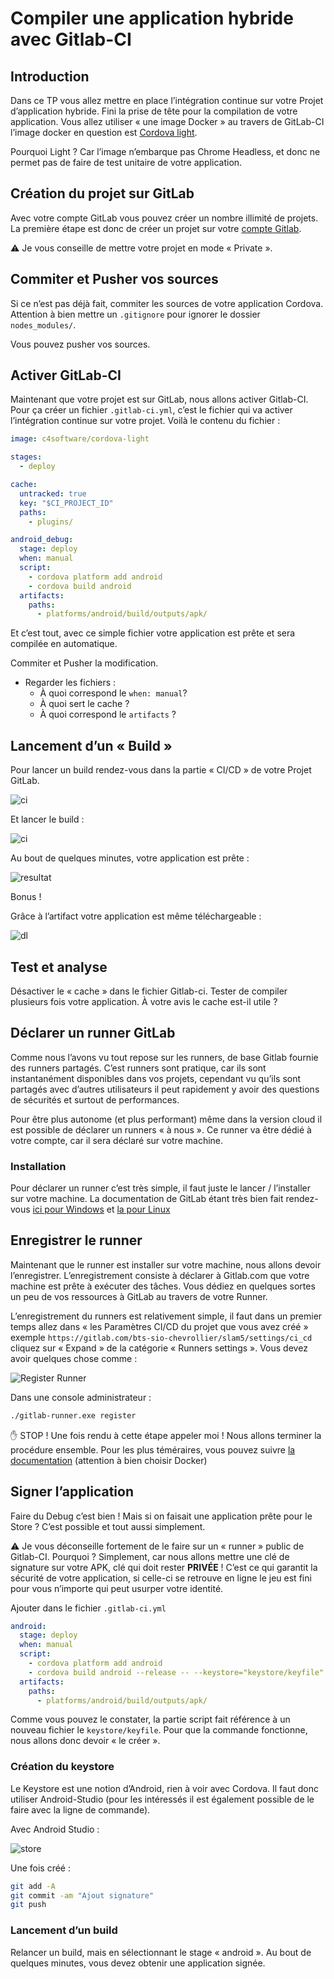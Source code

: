 # Compiler une application hybride avec Gitlab-CI

## Introduction

Dans ce TP vous allez mettre en place l’intégration continue sur votre Projet d’application hybride. Fini la prise de tête pour la compilation de votre application. Vous allez utiliser « une image Docker » au travers de GitLab-CI l’image docker en question est [Cordova light](https://hub.docker.com/r/c4software/cordova-light/).

Pourquoi Light ? Car l’image n’embarque pas Chrome Headless, et donc ne permet pas de faire de test unitaire de votre application.

## Création du projet sur GitLab

Avec votre compte GitLab vous pouvez créer un nombre illimité de projets. La première étape est donc de créer un projet sur votre  [compte Gitlab](https://gitlab.com/projects/new).

⚠️ Je vous conseille de mettre votre projet en mode « Private ».

## Commiter et Pusher vos sources

Si ce n’est pas déjà fait, commiter les sources de votre application Cordova. Attention à bien mettre un ```.gitignore``` pour ignorer le dossier ```nodes_modules/```.

Vous pouvez pusher vos sources.

## Activer GitLab-CI

Maintenant que votre projet est sur GitLab, nous allons activer Gitlab-CI. Pour ça créer un fichier ```.gitlab-ci.yml```, c’est le fichier qui va activer l’intégration continue sur votre projet. Voilà le contenu du fichier :

```yml
image: c4software/cordova-light

stages:
  - deploy

cache:
  untracked: true
  key: "$CI_PROJECT_ID"
  paths:
    - plugins/

android_debug:
  stage: deploy
  when: manual
  script:
    - cordova platform add android
    - cordova build android
  artifacts:
    paths:
      - platforms/android/build/outputs/apk/
```

Et c’est tout, avec ce simple fichier votre application est prête et sera compilée en automatique.

Commiter et Pusher la modification.

- Regarder les fichiers :
  - À quoi correspond le ```when: manual```?
  - À quoi sert le cache ?
  - À quoi correspond le ```artifacts``` ?

## Lancement d’un « Build »

Pour lancer un build rendez-vous dans la partie « CI/CD » de votre Projet GitLab.

![ci](./ressources/hybrid-ci.png)

Et lancer le build :

![ci](./ressources/run.png)

Au bout de quelques minutes, votre application est prête :

![resultat](./ressources/resultat.png)

Bonus !

Grâce à l’artifact votre application est même téléchargeable :

![dl](./ressources/telechargement.png)

## Test et analyse

Désactiver le « cache » dans le fichier Gitlab-ci. Tester de compiler plusieurs fois votre application. À votre avis le cache est-il utile ?

## Déclarer un runner GitLab

Comme nous l’avons vu tout repose sur les runners, de base Gitlab fournie des runners partagés. C’est runners sont pratique, car ils sont instantanément disponibles dans vos projets, cependant vu qu’ils sont partagés avec d’autres utilisateurs il peut rapidement y avoir des questions de sécurités et surtout de performances. 

Pour être plus autonome (et plus performant) même dans la version cloud il est possible de déclarer un runners « à nous ». Ce runner va être dédié à votre compte, car il sera déclaré sur votre machine.

### Installation

Pour déclarer un runner c’est très simple, il faut juste le lancer / l’installer sur votre machine. La documentation de GitLab étant très bien fait rendez-vous [ici pour Windows](https://docs.gitlab.com/runner/install/windows.html) et [la pour Linux](https://docs.gitlab.com/runner/install/linux-repository.html)

## Enregistrer le runner

Maintenant que le runner est installer sur votre machine, nous allons devoir l’enregistrer. L’enregistrement consiste à déclarer à Gitlab.com que votre machine est prête à exécuter des tâches. Vous dédiez en quelques sortes un peu de vos ressources à GitLab au travers de votre Runner.

L’enregistrement du runners est relativement simple, il faut dans un premier temps allez dans « les Paramètres CI/CD du projet que vous avez créé » exemple ```https://gitlab.com/bts-sio-chevrollier/slam5/settings/ci_cd``` cliquez sur « Expand » de la catégorie « Runners settings ». Vous devez avoir quelques chose comme :

![Register Runner](./ressources/runner.png)

Dans une console administrateur :

```sh
./gitlab-runner.exe register
```

✋ STOP ! Une fois rendu à cette étape appeler moi ! Nous allons terminer la procédure ensemble. Pour les plus téméraires, vous pouvez suivre [la documentation](https://docs.gitlab.com/runner/register/index.html#windows) (attention à bien choisir Docker)

## Signer l’application

Faire du Debug c’est bien ! Mais si on faisait une application prête pour le Store ? C’est possible et tout aussi simplement.

⚠️ Je vous déconseille fortement de le faire sur un « runner » public de Gitlab-CI. Pourquoi ? Simplement, car nous allons mettre une clé de signature sur votre APK, clé qui doit rester **PRIVÉE** ! C’est ce qui garantit la sécurité de votre application, si celle-ci se retrouve en ligne le jeu est fini pour vous n’importe qui peut usurper votre identité.

Ajouter dans le fichier ```.gitlab-ci.yml```

```yml
android:
  stage: deploy
  when: manual
  script:
    - cordova platform add android
    - cordova build android --release -- --keystore="keystore/keyfile" --keystoreType jks --password="MOT_DE_PASSE" --storePassword="MOT_DE_PASSE" --alias="demo"
  artifacts:
    paths:
      - platforms/android/build/outputs/apk/
```

Comme vous pouvez le constater, la partie script fait référence à un nouveau fichier le ```keystore/keyfile```. Pour que la commande fonctionne, nous allons donc devoir « le créer ».

### Création du keystore

Le Keystore est une notion d’Android, rien à voir avec Cordova. Il faut donc utiliser Android-Studio (pour les intéressés il est également possible de le faire avec la ligne de commande).

Avec Android Studio :

![store](./ressources/SjcOa.png)

Une fois créé :

```sh
git add -A
git commit -am "Ajout signature"
git push
```

### Lancement d’un build

Relancer un build, mais en sélectionnant le stage « android ». Au bout de quelques minutes, vous devez obtenir une application signée.